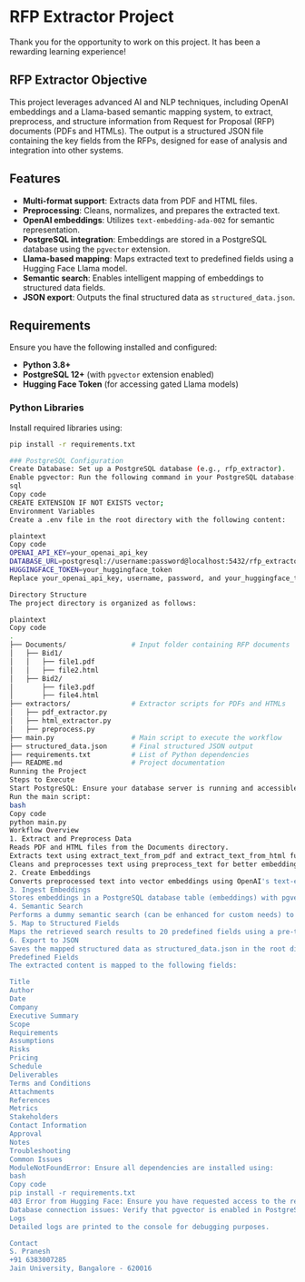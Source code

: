 # RFP Extractor Project

Thank you for the opportunity to work on this project. It has been a rewarding learning experience!

## RFP Extractor Objective

This project leverages advanced AI and NLP techniques, including OpenAI embeddings and a Llama-based semantic mapping system, to extract, preprocess, and structure information from Request for Proposal (RFP) documents (PDFs and HTMLs). The output is a structured JSON file containing the key fields from the RFPs, designed for ease of analysis and integration into other systems.

## Features

- **Multi-format support**: Extracts data from PDF and HTML files.
- **Preprocessing**: Cleans, normalizes, and prepares the extracted text.
- **OpenAI embeddings**: Utilizes `text-embedding-ada-002` for semantic representation.
- **PostgreSQL integration**: Embeddings are stored in a PostgreSQL database using the `pgvector` extension.
- **Llama-based mapping**: Maps extracted text to predefined fields using a Hugging Face Llama model.
- **Semantic search**: Enables intelligent mapping of embeddings to structured data fields.
- **JSON export**: Outputs the final structured data as `structured_data.json`.

## Requirements

Ensure you have the following installed and configured:

- **Python 3.8+**
- **PostgreSQL 12+** (with `pgvector` extension enabled)
- **Hugging Face Token** (for accessing gated Llama models)

### Python Libraries

Install required libraries using:
```bash
pip install -r requirements.txt

### PostgreSQL Configuration
Create Database: Set up a PostgreSQL database (e.g., rfp_extractor).
Enable pgvector: Run the following command in your PostgreSQL database:
sql
Copy code
CREATE EXTENSION IF NOT EXISTS vector;
Environment Variables
Create a .env file in the root directory with the following content:

plaintext
Copy code
OPENAI_API_KEY=your_openai_api_key
DATABASE_URL=postgresql://username:password@localhost:5432/rfp_extractor
HUGGINGFACE_TOKEN=your_huggingface_token
Replace your_openai_api_key, username, password, and your_huggingface_token with actual values.

Directory Structure
The project directory is organized as follows:

plaintext
Copy code
.
├── Documents/                # Input folder containing RFP documents
│   ├── Bid1/
│   │   ├── file1.pdf
│   │   ├── file2.html
│   ├── Bid2/
│       ├── file3.pdf
│       ├── file4.html
├── extractors/               # Extractor scripts for PDFs and HTMLs
│   ├── pdf_extractor.py
│   ├── html_extractor.py
│   ├── preprocess.py
├── main.py                   # Main script to execute the workflow
├── structured_data.json      # Final structured JSON output
├── requirements.txt          # List of Python dependencies
├── README.md                 # Project documentation
Running the Project
Steps to Execute
Start PostgreSQL: Ensure your database server is running and accessible.
Run the main script:
bash
Copy code
python main.py
Workflow Overview
1. Extract and Preprocess Data
Reads PDF and HTML files from the Documents directory.
Extracts text using extract_text_from_pdf and extract_text_from_html functions.
Cleans and preprocesses text using preprocess_text for better embedding generation.
2. Create Embeddings
Converts preprocessed text into vector embeddings using OpenAI's text-embedding-ada-002 model.
3. Ingest Embeddings
Stores embeddings in a PostgreSQL database table (embeddings) with pgvector for efficient similarity search.
4. Semantic Search
Performs a dummy semantic search (can be enhanced for custom needs) to retrieve relevant embeddings.
5. Map to Structured Fields
Maps the retrieved search results to 20 predefined fields using a pre-trained Llama model and tokenizer.
6. Export to JSON
Saves the mapped structured data as structured_data.json in the root directory.
Predefined Fields
The extracted content is mapped to the following fields:

Title
Author
Date
Company
Executive Summary
Scope
Requirements
Assumptions
Risks
Pricing
Schedule
Deliverables
Terms and Conditions
Attachments
References
Metrics
Stakeholders
Contact Information
Approval
Notes
Troubleshooting
Common Issues
ModuleNotFoundError: Ensure all dependencies are installed using:
bash
Copy code
pip install -r requirements.txt
403 Error from Hugging Face: Ensure you have requested access to the required Llama model and your Hugging Face token is valid.
Database connection issues: Verify that pgvector is enabled in PostgreSQL and credentials in the .env file are correct.
Logs
Detailed logs are printed to the console for debugging purposes.

Contact
S. Pranesh
+91 6383007285
Jain University, Bangalore - 620016
